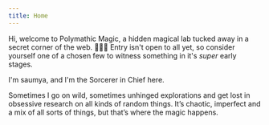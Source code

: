 ```yaml
---
title: Home
---
```

Hi, welcome to Polymathic Magic, a hidden magical lab tucked away in a secret corner of the web. 🧪✨🔮
Entry isn't open to all yet, so consider yourself one of a chosen few to witness something in it's *super* early stages. 

I'm saumya, and I'm the Sorcerer in Chief here. 

Sometimes I go on wild, sometimes unhinged explorations and get lost in obsessive research on all kinds of random things. It’s chaotic, imperfect and a mix of all sorts of things, but that’s where the magic happens. 

